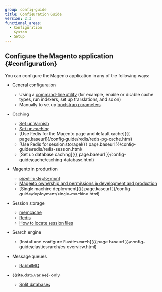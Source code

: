 ```yaml
---
group: config-guide
title: Configuration Guide
version: 2.3
functional_areas:
  - Configuration
  - System
  - Setup
---
```


## Configure the Magento application {#configuration}

You can configure the Magento application in any of the following ways:

*	General configuration

	*  	Using a [command-line utility]({{page.baseurl}}/config-guide/cli/config-cli.html) (for example, enable or disable cache types, run indexers, set up translations, and so on)
	*  	Manually to set up [bootstrap parameters]({{page.baseurl}}/config-guide/bootstrap/magento-bootstrap.html)

*	Caching

	*	[Set up Varnish]({{page.baseurl}}/config-guide/varnish/config-varnish.html)
	* [Set up caching]({{page.baseurl}}/config-guide/cache.html)
	*	[Use Redis for the Magento page and default cache]({{ page.baseurl}}/config-guide/redis/redis-pg-cache.html)
	*	[Use Redis for session storage]({{ page.baseurl }}/config-guide/redis/redis-session.html)
	*	[Set up database caching]({{ page.baseurl }}/config-guide/cache/caching-database.html)

*	Magento in production

	*	[pipeline deployment]({{page.baseurl}}/config-guide/deployment/pipeline/)
	*	[Magento ownership and permissions in development and production]({{page.baseurl}}/config-guide/prod/prod_file-sys-perms.html)
	*	[Single machine deployment]({{ page.baseurl }}/config-guide/deployment/single-machine.html)

*	Session storage
	*	[memcache]({{page.baseurl}}/config-guide/memcache/memcache.html)
	*	[Redis]({{page.baseurl}}/config-guide/redis/redis-session.html)
	*	[How to locate session files]({{page.baseurl}}/config-guide/sessions.html)

*   Search engine
    *   [Install and configure Elasticsearch]({{ page.baseurl }}/config-guide/elasticsearch/es-overview.html)

*   Message queues
	*	[RabbitMQ]({{page.baseurl}}/config-guide/mq/rabbitmq-overview.html)

*	{{site.data.var.ee}} only
	*	[Split databases]({{page.baseurl}}/config-guide/multi-master/multi-master.html)
